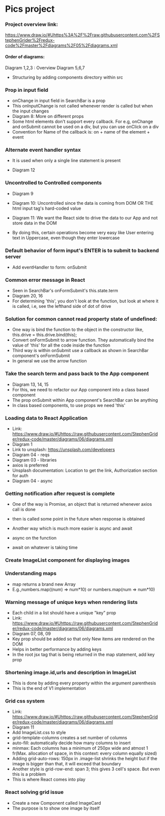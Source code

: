 # Pics project

### Project overview link: 
https://www.draw.io/#Uhttps%3A%2F%2Fraw.githubusercontent.com%2FStephenGrider%2Fredux-code%2Fmaster%2Fdiagrams%2F05%2Fdiagrams.xml

#### Order of diagrams:
Diagram 1,2,3 : Overview
Diagram 5,6,7 

* Structuring by adding components directory within src

### Prop in input field
* onChange in input field in SearchBar is a prop
* This onInputChange is not called whenever render is called but when the input changes
* Diagram 8: More on different props
* Some html elements don't support every callback. For e.g, onChange and onSubmit cannot be used on a div, but you can use onClick on a div
* Convention for Name of the callback is: on + name of the element + event

### Alternate event handler syntax
* It is used when only a single line statement is present

* Diagram 12
### Uncontrolled to Controlled components
* Diagram 9

* Diagram 10: Uncontrolled since the data is coming from DOM OR THE html input tag's hard-coded value 
* Diagram 11: We want the React side to drive the data to our App and not store data in the DOM

* By doing this, certain operations become very easy like User entering text in Uppercase, even though they enter lowercase

### Default behavior of form input's ENTER is to submit to backend server
* Add eventHandler to form: onSubmit

### Common error message in React
* Seen in SearchBar's onFormSubmit's this.state.term
* Diagram 20, 16
* For determining 'this', you don't look at the function, but look at where it is called, i.e, see the lefthand side of dot of drive

### Solution for common cannot read property state of undefined:
* One way is bind the function to the object in the constructor like, this.drive = this.drive.bind(this);
* Convert onFormSubmit to arrow function. They automatically bind the value of 'this' for all the code inside the function
* Third way is within onSubmit use a callback as shown in SearchBar component's onFormSubmit
* In general we use the arrow function

### Take the search term and pass back to the App component
* Diagram 13, 14, 15
* For this, we need to refactor our App component into a class based component
* The prop onSubmit within App component's SearchBar can be anything
* In class based components, to use props we need 'this'

### Loading data to React Application
* Link: https://www.draw.io/#Uhttps://raw.githubusercontent.com/StephenGrider/redux-code/master/diagrams/06/diagrams.xml
* Diagram 1
* Link to unsplash: https://unsplash.com/developers
* Diagram 04 - reqs
* Diagram 03 - libraries
* axios is preferred
* Unsplash documentation: Location to get the link, Authorization section for auth
* Diagram 04 - async

### Getting notification after request is complete
* One of the way is Promise, an object that is returned whenever axios call is done
* then is called some point in the future when response is obtained

* Another way which is much more easier is async and await
* async on the function
* await on whatever is taking time

### Create ImageList component for displaying images

### Understanding maps
* map returns a brand new Array
* E.g.,numbers.map((num) => num\*10) or numbers.map(num => num\*10)

### Warning message of unique keys when rendering lists
* Each child in a list should have a unique "key" prop
* Link: https://www.draw.io/#Uhttps://raw.githubusercontent.com/StephenGrider/redux-code/master/diagrams/06/diagrams.xml
* Diagram 07, 08, 09
* Key prop should be added so that only New items are rendered on the DOM 
* Helps in better performance by adding keys
* In the root jsx tag that is being returned in the map statement, add key prop

### Shortening image.id,urls and description in ImageList
* This is done by adding every property within the argument parenthesis
* This is the end of V1 implementation

### Grid css system
* Link: https://www.draw.io/#Uhttps://raw.githubusercontent.com/StephenGrider/redux-code/master/diagrams/06/diagrams.xml
* Diagram 11
* Add ImageList.css to style
* grid-template-columns creates a set number of columns
* auto-fill: automatically decide how many columns to insert
* minmax: Each columns has a minimum of 250px wide and atmost 1 fr(Max. allocation of space, in this context: every column equally sized)
* Adding grid-auto-rows: 150px in .image-list shrinks the height but if the image is bigger than that, it will exceed that boundary
* Another style is grid-row-end: span 3; this gives 3 cell's space. But even this is a problem
* This is where React comes into play

### React solving grid issue
* Create a new Component called ImageCard
* The purpose is to show one image by itself